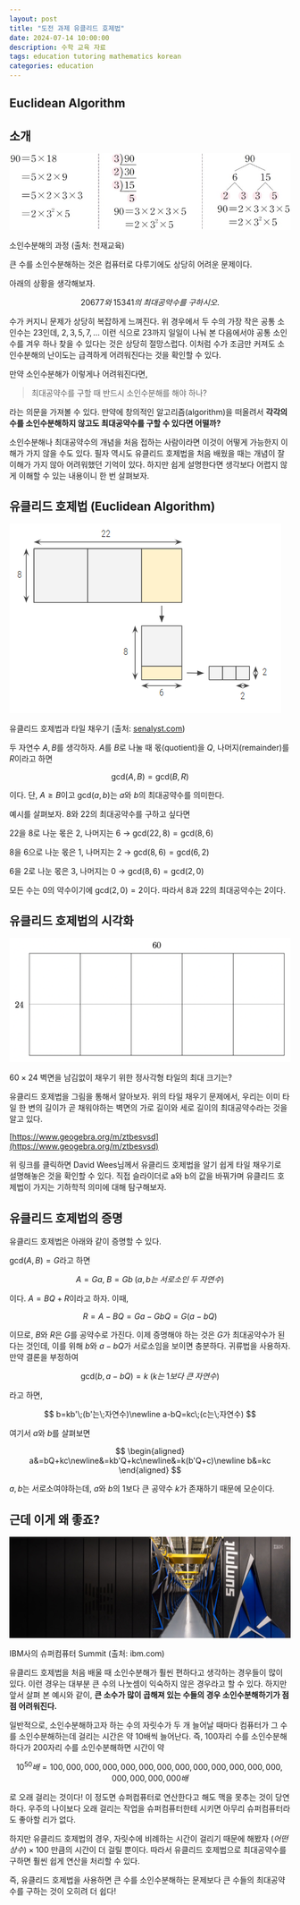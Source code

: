 ```yaml
---
layout: post
title: "도전 과제 유클리드 호제법"
date: 2024-07-14 10:00:00
description: 수학 교육 자료
tags: education tutoring mathematics korean
categories: education
---
```



## Euclidean Algorithm

## 소개

![소인수분해의 과정 (출처: 천재교육)](/assets/img/blog/tutoring/untitled__161f0f24f93180a49e4ad85867e9a.png)

소인수분해의 과정 (출처: 천재교육)

큰 수를 소인수분해하는 것은 컴퓨터로 다루기에도 상당히 어려운 문제이다.

아래의 상황을 생각해보자.

$$
20677와\;15341의\;최대공약수를\;구하시오.
$$

수가 커지니 문제가 상당히 복잡하게 느껴진다. 위 경우에서 두 수의 가장 작은 공통 소인수는 $23$인데, $2, 3, 5, 7, \dots$ 이런 식으로 $23$까지 일일이 나눠 본 다음에서야 공통 소인수를 겨우 하나 찾을 수 있다는 것은 상당히 절망스럽다. 이처럼 수가 조금만 커져도 소인수분해의 난이도는 급격하게 어려워진다는 것을 확인할 수 있다.

만약 소인수분해가 이렇게나 어려워진다면,

> 최대공약수를 구할 때 반드시 소인수분해를 해야 하나?
> 

라는 의문을 가져볼 수 있다. 만약에 창의적인 알고리즘(algorithm)을 떠올려서 **각각의 수를 소인수분해하지 않고도 최대공약수를 구할 수 있다면 어떨까?**

소인수분해나 최대공약수의 개념을 처음 접하는 사람이라면 이것이 어떻게 가능한지 이해가 가지 않을 수도 있다. 필자 역시도 유클리드 호제법을 처음 배웠을 때는 개념이 잘 이해가 가지 않아 어려워했던 기억이 있다. 하지만 쉽게 설명한다면 생각보다 어렵지 않게 이해할 수 있는 내용이니 한 번 살펴보자.

## 유클리드 호제법 (Euclidean Algorithm)

![유클리드 호제법과 타일 채우기 (출처: [senalyst.com](http://senalyst.com/))](/assets/img/blog/tutoring/untitled_1__161f0f24f93180a49e4ad85867e9a.png)

유클리드 호제법과 타일 채우기 (출처: [senalyst.com](http://senalyst.com/))

두 자연수 $A, B$를 생각하자. $A$를 $B$로 나눌 때 몫(quotient)을 $Q$, 나머지(remainder)를 $R$이라고 하면

$$
\textrm{gcd}(A,B)=\textrm{gcd}(B,R)
$$

이다. 단, $A \ge B$이고 $\textrm{gcd}(a, b)$는 $a$와 $b$의 최대공약수를 의미한다.

예시를 살펴보자. $8$와 $22$의 최대공약수를 구하고 싶다면

$22$을 $8$로 나눈 몫은 $2$, 나머지는 $6$ → $\textrm{gcd}(22, 8)=\textrm{gcd}(8,6)$

$8$을 $6$으로 나눈 몫은 $1$, 나머지는 $2$ → $\textrm{gcd}(8, 6) = \textrm{gcd}(6,2)$

$6$을 $2$로 나눈 몫은 $3$, 나머지는 $0$ → $\textrm{gcd}(8, 6) = \textrm{gcd}(2, 0)$

모든 수는 $0$의 약수이기에 $\textrm{gcd}(2,0)=2$이다. 따라서 $8$과 $22$의 최대공약수는 $2$이다.

## 유클리드 호제법의 시각화

![$60 \times 24$ 벽면을 남김없이 채우기 위한 정사각형 타일의 최대 크기는?](/assets/img/blog/tutoring/untitled_2__161f0f24f93180a49e4ad85867e9a.png)

$60 \times 24$ 벽면을 남김없이 채우기 위한 정사각형 타일의 최대 크기는?

유클리드 호제법을 그림을 통해서 알아보자. 위의 타일 채우기 문제에서, 우리는 이미 타일 한 변의 길이가 곧 채워야하는 벽면의 가로 길이와 세로 길이의 최대공약수라는 것을 알고 있다.

[https://www.geogebra.org/m/ztbesvsd](https://www.geogebra.org/m/ztbesvsd)

위 링크를 클릭하면 David Wees님께서 유클리드 호제법을 알기 쉽게 타일 채우기로 설명해놓은 것을 확인할 수 있다. 직접 슬라이더로 a와 b의 값을 바꿔가며 유클리드 호제법이 가지는 기하학적 의미에 대해 탐구해보자.

## 유클리드 호제법의 증명

유클리드 호제법은 아래와 같이 증명할 수 있다.

$\textrm{gcd}(A,B)=G$라고 하면

$$
A=Ga,\;B=Gb\;(a,b는\;서로소인\;두\;자연수)
$$

이다. $A=BQ+R$이라고 하자. 이때,

$$
R=A-BQ=Ga-GbQ=G(a-bQ)
$$

이므로, $B$와 $R$은 $G$를 공약수로 가진다. 이제 증명해야 하는 것은 $G$가 최대공약수가 된다는 것인데, 이를 위해 $b$와 $a-bQ$가 서로소임을 보이면 충분하다. 귀류법을 사용하자. 만약 결론을 부정하여

$$
\textrm{gcd}(b,a-bQ)=k\;(k는\;1보다\;큰\;자연수)
$$

라고 하면,

$$
b=kb'\;(b'는\;자연수)\newline a-bQ=kc\;(c는\;자연수)
$$

여기서 $a$와 $b$를 살펴보면

$$
\begin{aligned} a&=bQ+kc\newline&=kb'Q+kc\newline&=k(b'Q+c)\newline b&=kc \end{aligned}
$$

$a,b$는 서로소여야하는데, $a$와 $b$의 $1$보다 큰 공약수 $k$가 존재하기 때문에 모순이다.

## 근데 이게 왜 좋죠?

![IBM사의 슈퍼컴퓨터 Summit (출처: ibm.com)](/assets/img/blog/tutoring/untitled_3__161f0f24f93180a49e4ad85867e9a.png)

IBM사의 슈퍼컴퓨터 Summit (출처: ibm.com)

유클리드 호제법을 처음 배울 때 소인수분해가 훨씬 편하다고 생각하는 경우들이 많이 있다. 이런 경우는 대부분 큰 수의 나눗셈이 익숙하지 않은 경우라고 할 수 있다. 하지만 앞서 살펴 본 예시와 같이, **큰 소수가 많이 곱해져 있는 수들의 경우 소인수분해하기가 점점 어려워진다.**

일반적으로, 소인수분해하고자 하는 수의 자릿수가 두 개 늘어날 때마다 컴퓨터가 그 수를 소인수분해하는데 걸리는 시간은 약 $10$배씩 늘어난다. 즉, $100$자리 수를 소인수분해하다가 $200$자리 수를 소인수분해하면 시간이 약

$$
10^{50}배=100,000,000,000,000,000,000,000,000,000,000,000,000,000,000,000,000배
$$

로 오래 걸리는 것이다! 이 정도면 슈퍼컴퓨터로 연산한다고 해도 맥을 못추는 것이 당연하다. 우주의 나이보다 오래 걸리는 작업을 슈퍼컴퓨터한테 시키면 아무리 슈퍼컴퓨터라도 좋아할 리가 없다.

하지만 유클리드 호제법의 경우, 자릿수에 비례하는 시간이 걸리기 때문에 해봤자 $(어떤\;상수)\times 100$ 만큼의 시간이 더 걸릴 뿐이다. 따라서 유클리드 호제법으로 최대공약수를 구하면 훨씬 쉽게 연산을 처리할 수 있다.

즉, 유클리드 호제법을 사용하면 큰 수를 소인수분해하는 문제보다 큰 수들의 최대공약수를 구하는 것이 오히려 더 쉽다!